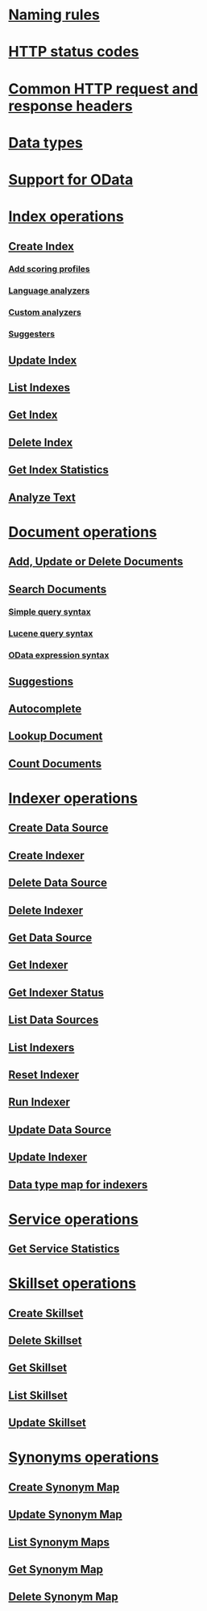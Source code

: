 # [Naming rules](naming-rules.md)
# [HTTP status codes](http-status-codes.md)
# [Common HTTP request and response headers](common-http-request-and-response-headers-used-in-azure-search.md)
# [Data types](supported-data-types.md)
# [Support for OData](support-for-odata.md)
# [Index operations](index-operations.md)
## [Create Index](create-index.md)
### [Add scoring profiles](https://docs.microsoft.com/azure/search/index-add-scoring-profiles)
### [Language analyzers](https://docs.microsoft.com/azure/search/index-add-language-analyzers)
### [Custom analyzers](https://docs.microsoft.com/azure/search/index-add-custom-analyzers)
### [Suggesters](https://docs.microsoft.com/azure/search/index-add-suggesters)
## [Update Index](update-index.md)
## [List Indexes](list-indexes.md)
## [Get Index](get-index.md)
## [Delete Index](delete-index.md)
## [Get Index Statistics](get-index-statistics.md)
## [Analyze Text](test-analyzer.md)
# [Document operations](document-operations.md)
## [Add, Update or Delete Documents](addupdate-or-delete-documents.md)
## [Search Documents](search-documents.md)
### [Simple query syntax](https://docs.microsoft.com/azure/search/query-simple-syntax)
### [Lucene query syntax](https://docs.microsoft.com/azure/search/query-lucene-syntax)
### [OData expression syntax](https://docs.microsoft.com/azure/search/query-odata-filter-orderby-syntax)
## [Suggestions](suggestions.md)
## [Autocomplete](autocomplete.md)
## [Lookup Document](lookup-document.md)
## [Count Documents](count-documents.md)
# [Indexer operations](indexer-operations.md)
## [Create Data Source](create-data-source.md)
## [Create Indexer](create-indexer.md)
## [Delete Data Source](delete-data-source.md)
## [Delete Indexer](delete-indexer.md)
## [Get Data Source](get-data-source.md)
## [Get Indexer](get-indexer.md)
## [Get Indexer Status](get-indexer-status.md)
## [List Data Sources](list-data-sources.md)
## [List Indexers](list-indexers.md)
## [Reset Indexer ](reset-indexer.md)
## [Run Indexer](run-indexer.md)
## [Update Data Source](update-data-source.md)
## [Update Indexer](update-indexer.md)
## [Data type map for indexers](data-type-map-for-indexers-in-azure-search.md)
# [Service operations](service-operations.md)
## [Get Service Statistics](get-service-statistics.md)
# [Skillset operations](skillset-operations.md)
## [Create Skillset](create-skillset.md)
## [Delete Skillset](delete-skillset.md)
## [Get Skillset](get-skillset.md)
## [List Skillset](list-skillset.md)
## [Update Skillset](update-skillset.md)
# [Synonyms operations](synonym-map-operations.md)
## [Create Synonym Map](create-synonym-map.md)
## [Update Synonym Map](update-synonym-map.md)
## [List Synonym Maps](list-synonym-maps.md)
## [Get Synonym Map](get-synonym-map.md)
## [Delete Synonym Map](delete-synonym-map.md)

